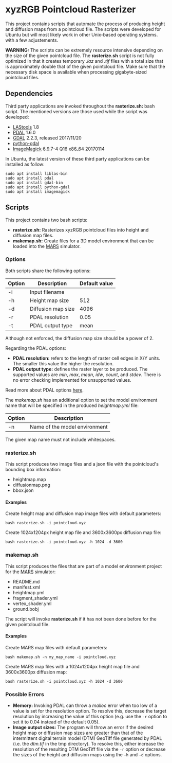 # xyzRGB Pointcloud Rasterizer
This project contains scripts that automate the process of producing height and diffusion maps from a pointcloud file. The scripts were developed for Ubuntu but will most likely work in other Unix-based operating systems. with a few adjustements.

**WARNING:** The scripts can be extremely resource intensive depending on the size of the given pointcloud file. The **rasterize.sh** script is not fully optimized in that it creates temporary *.laz* and *.tif* files with a total size that is approximately double that of the given pointcloud file. Make sure that the necessary disk space is available when processing gigabyte-sized pointcloud files.

## Dependencies
Third party applications are invoked throughout the **rasterize.sh:** bash script. The mentioned versions are those used while the script was developed:

- [LAStools](https://github.com/LAStools/LAStools) 1.8
- [PDAL](https://pdal.io/) 1.6.0
- [GDAL](https://gdal.org/) 2.2.3, released 2017/11/20
- [python-gdal](https://launchpad.net/ubuntu/bionic/+package/python-gdal)
- [ImageMagick](https://imagemagick.org/index.php) 6.9.7-4 Q16 x86_64 20170114

In Ubuntu, the latest version of these third party applications can be installed as follow:

    sudo apt install liblas-bin
    sudo apt install pdal
    sudo apt install gdal-bin
    sudo apt install python-gdal
    sudo apt install imagemagick

## Scripts
This project contains two bash scripts:
- **rasterize.sh:** Rasterizes xyzRGB pointcloud files into height and diffusion map files.
- **makemap.sh:** Create files for a 3D model environment that can be loaded into the [MARS](https://github.com/rock-simulation/mars) simulator.

### Options
Both scripts share the following options:

| Option | Description        | Default value |
|--------|--------------------|---------------|
| -i     | Input filename     |               |
| -h     | Height map size    | 512           |
| -d     | Diffusion map size | 4096          |
| -r     | PDAL resolution    | 0.05          |
| -t     | PDAL output type   | mean          |

Although not enforced, the diffusion map size should be a power of 2.

Regarding the PDAL options:
- **PDAL resolution:** refers to the length of raster cell edges in X/Y units. The smaller this value the higher the resolution.
- **PDAL output type:** defines the raster layer to be produced. The supported values are *min*, *max*, *mean*, *idw*, *count*, and *stdev*. There is no error checking implemented for unsupported values.

Read more about PDAL options [here](https://pdal.io/stages/writers.gdal.html#options).

The *makemap.sh* has an additional option to set the model environment name that will be specified in the produced *heightmap.yml* file:


| Option | Description                      |
|--------|----------------------------------|
| -n     | Name of the model environment    |


The given map name must not include whitespaces.

### rasterize.sh
This script produces two image files and a json file with the pointcloud's bounding box information:
- heightmap.map
- diffusionmap.png
- bbox.json

#### Examples
Create height map and diffusion map image files with default parameters:

    bash rasterize.sh -i pointcloud.xyz

Create 1024x1204px height map file and 3600x3600px diffusion map file:

    bash rasterize.sh -i pointcloud.xyz -h 1024 -d 3600

### makemap.sh
This script produces the files that are part of a model environment project for the [MARS](https://github.com/rock-simulation/mars) simulator:
- README.md
- manifest.xml
- heightmap.yml
- fragment\_shader.yml
- vertex\_shader.yml
- ground.bobj

The script will invoke **rasterize.sh** if it has not been done before for the given pointcloud file.

#### Examples
Create MARS map files with default parameters:

    bash makemap.sh -n my_map_name -i pointcloud.xyz

Create MARS map files with a 1024x1204px height map file and 3600x3600px diffusion map:

    bash rasterize.sh -i pointcloud.xyz -h 1024 -d 3600

### Possible Errors
- **Memory:** Invoking PDAL can throw a *malloc* error when too low of a value is set for the resolution option. To resolve this, decrease the target resolution by increasing the value of this option (e.g. use the `-r` option to set it to 0.04 instead of the default 0.05).
- **Image output sizes:** The program will throw an error if the desired height map or diffusion map sizes are greater than that of the intermittent digital terrain model (DTM) GeoTiff file generated by PDAL (i.e. the *dtm.tif* in the tmp directory). To resolve this, either increase the resolution of the resulting DTM GeoTiff file via the `-r` option or decrease the sizes of the height and diffusion maps using the `-h` and `-d` options.
